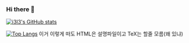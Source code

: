 ### Hi there 👋

[![i3l3's GitHub stats](https://github-readme-stats.vercel.app/api?username=i3l3)](https://github.com/anuraghazra/github-readme-stats)

[![Top Langs](https://github-readme-stats.vercel.app/api/top-langs/?username=i3l3&langs_count=8)](https://github.com/anuraghazra/github-readme-stats)
이거 이렇게 떠도 HTML은 설명파일이고 TeX는 할줄 모름(왜 있냐)
